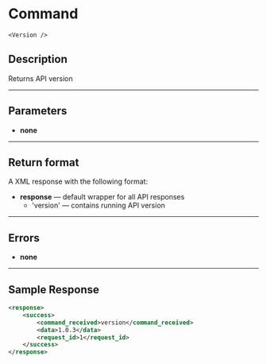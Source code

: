 # Command

    <Version />

## Description

Returns API version

***

## Parameters
- **none**

***

## Return format
A XML response with the following format:

- **response** — default wrapper for all API responses
    - 'version' — contains running API version

***

## Errors
- **none**
 
***

## Sample Response

```xml
<response>
	<success>
		<command_received>version</command_received>
		<data>1.0.3</data>
		<request_id>1</request_id>
	</success>
</response>
```
